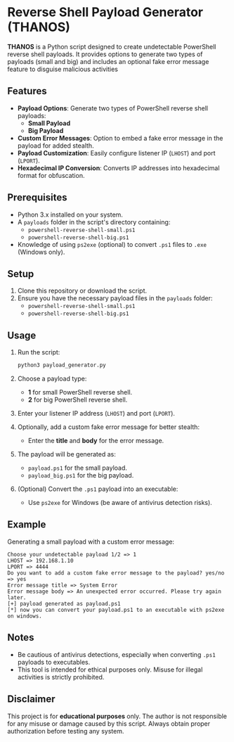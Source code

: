 # Reverse Shell Payload Generator (THANOS)

**THANOS** is a Python script designed to create undetectable PowerShell reverse shell payloads. It provides options to generate two types of payloads (small and big) and includes an optional fake error message feature to disguise malicious activities

## Features

- **Payload Options**: Generate two types of PowerShell reverse shell payloads:
  - **Small Payload**
  - **Big Payload**
- **Custom Error Messages**: Option to embed a fake error message in the payload for added stealth.
- **Payload Customization**: Easily configure listener IP (`LHOST`) and port (`LPORT`).
- **Hexadecimal IP Conversion**: Converts IP addresses into hexadecimal format for obfuscation.

## Prerequisites

- Python 3.x installed on your system.
- A `payloads` folder in the script's directory containing:
  - `powershell-reverse-shell-small.ps1`
  - `powershell-reverse-shell-big.ps1`
- Knowledge of using `ps2exe` (optional) to convert `.ps1` files to `.exe` (Windows only).

## Setup

1. Clone this repository or download the script.
2. Ensure you have the necessary payload files in the `payloads` folder:
   - `powershell-reverse-shell-small.ps1`
   - `powershell-reverse-shell-big.ps1`

## Usage

1. Run the script:
   ```bash
   python3 payload_generator.py
   ```
2. Choose a payload type:
   - **1** for small PowerShell reverse shell.
   - **2** for big PowerShell reverse shell.
3. Enter your listener IP address (`LHOST`) and port (`LPORT`).
4. Optionally, add a custom fake error message for better stealth:
   - Enter the **title** and **body** for the error message.

5. The payload will be generated as:
   - `payload.ps1` for the small payload.
   - `payload_big.ps1` for the big payload.

6. (Optional) Convert the `.ps1` payload into an executable:
   - Use `ps2exe` for Windows (be aware of antivirus detection risks).

## Example

Generating a small payload with a custom error message:

```plaintext
Choose your undetectable payload 1/2 => 1
LHOST => 192.168.1.10
LPORT => 4444
Do you want to add a custom fake error message to the payload? yes/no => yes
Error message title => System Error
Error message body => An unexpected error occurred. Please try again later.
[+] payload generated as payload.ps1
[*] now you can convert your payload.ps1 to an executable with ps2exe on windows.
```

## Notes

- Be cautious of antivirus detections, especially when converting `.ps1` payloads to executables.
- This tool is intended for ethical purposes only. Misuse for illegal activities is strictly prohibited.

## Disclaimer

This project is for **educational purposes** only. The author is not responsible for any misuse or damage caused by this script. Always obtain proper authorization before testing any system.
